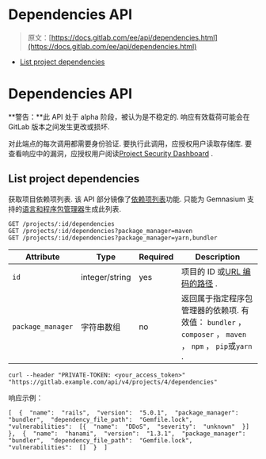 # Dependencies API

> 原文：[https://docs.gitlab.com/ee/api/dependencies.html](https://docs.gitlab.com/ee/api/dependencies.html)

*   [List project dependencies](#list-project-dependencies)

# Dependencies API[](#dependencies-api-ultimate "Permalink")

**警告：**此 API 处于 alpha 阶段，被认为是不稳定的. 响应有效载荷可能会在 GitLab 版本之间发生更改或损坏.

对此端点的每次调用都需要身份验证. 要执行此调用，应授权用户读取存储库. 要查看响应中的漏洞，应授权用户阅读[Project Security Dashboard](../user/application_security/security_dashboard/index.html#project-security-dashboard) .

## List project dependencies[](#list-project-dependencies "Permalink")

获取项目依赖项列表. 该 API 部分镜像了[依赖项列表](../user/application_security/dependency_list/index.html)功能. 只能为 Gemnasium 支持的[语言和程序包管理器](../user/application_security/dependency_scanning/index.html#supported-languages-and-package-managers)生成此列表.

```
GET /projects/:id/dependencies
GET /projects/:id/dependencies?package_manager=maven
GET /projects/:id/dependencies?package_manager=yarn,bundler 
```

| Attribute | Type | Required | Description |
| --- | --- | --- | --- |
| `id` | integer/string | yes | 项目的 ID 或[URL 编码的路径](README.html#namespaced-path-encoding) . |
| `package_manager` | 字符串数组 | no | 返回属于指定程序包管理器的依赖项. 有效值： `bundler` ， `composer` ， `maven` ， `npm` ， `pip`或`yarn` . |

```
curl --header "PRIVATE-TOKEN: <your_access_token>" "https://gitlab.example.com/api/v4/projects/4/dependencies" 
```

响应示例：

```
[  {  "name":  "rails",  "version":  "5.0.1",  "package_manager":  "bundler",  "dependency_file_path":  "Gemfile.lock",  "vulnerabilities":  [{  "name":  "DDoS",  "severity":  "unknown"  }]  },  {  "name":  "hanami",  "version":  "1.3.1",  "package_manager":  "bundler",  "dependency_file_path":  "Gemfile.lock",  "vulnerabilities":  []  }  ] 
```